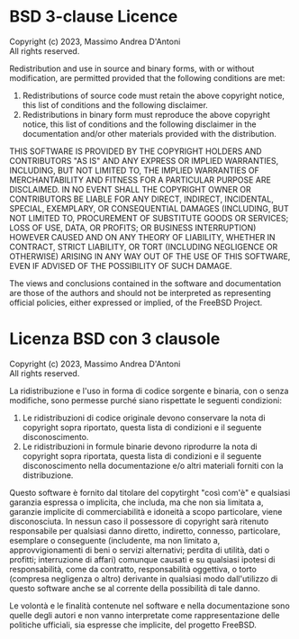 # BSD 3-clause Licence

Copyright (c) 2023, Massimo Andrea D'Antoni  
All rights reserved.

Redistribution and use in source and binary forms, with or without
modification, are permitted provided that the following conditions are met:

1. Redistributions of source code must retain the above copyright notice, this
   list of conditions and the following disclaimer. 
2. Redistributions in binary form must reproduce the above copyright notice,
   this list of conditions and the following disclaimer in the documentation
   and/or other materials provided with the distribution.

THIS SOFTWARE IS PROVIDED BY THE COPYRIGHT HOLDERS AND CONTRIBUTORS "AS IS" AND
ANY EXPRESS OR IMPLIED WARRANTIES, INCLUDING, BUT NOT LIMITED TO, THE IMPLIED
WARRANTIES OF MERCHANTABILITY AND FITNESS FOR A PARTICULAR PURPOSE ARE
DISCLAIMED. IN NO EVENT SHALL THE COPYRIGHT OWNER OR CONTRIBUTORS BE LIABLE FOR
ANY DIRECT, INDIRECT, INCIDENTAL, SPECIAL, EXEMPLARY, OR CONSEQUENTIAL DAMAGES
(INCLUDING, BUT NOT LIMITED TO, PROCUREMENT OF SUBSTITUTE GOODS OR SERVICES;
LOSS OF USE, DATA, OR PROFITS; OR BUSINESS INTERRUPTION) HOWEVER CAUSED AND
ON ANY THEORY OF LIABILITY, WHETHER IN CONTRACT, STRICT LIABILITY, OR TORT
(INCLUDING NEGLIGENCE OR OTHERWISE) ARISING IN ANY WAY OUT OF THE USE OF THIS
SOFTWARE, EVEN IF ADVISED OF THE POSSIBILITY OF SUCH DAMAGE.

The views and conclusions contained in the software and documentation are those
of the authors and should not be interpreted as representing official policies, 
either expressed or implied, of the FreeBSD Project.

# Licenza BSD con 3 clausole

Copyright (c) 2023, Massimo Andrea D'Antoni  
All rights reserved.

La ridistribuzione e l'uso in forma di codice sorgente e binaria, con o senza modifiche, sono permesse purché siano rispettate le seguenti condizioni:
1. Le ridistribuzioni di codice originale devono conservare la nota di copyright sopra riportato, questa lista di condizioni
   e il seguente disconoscimento.
2. Le ridistribuzioni in formule binarie devono riprodurre la nota di copyright sopra riportata, questa lista di condizioni
   e il seguente disconoscimento nella documentazione e/o altri materiali forniti con la distribuzione.

Questo software è fornito dal titolare del copytirght "così com'è" e
qualsiasi garanzia espressa o implicita, che includa, ma che non sia limitata
a, garanzie implicite di commerciabilità e idoneità a scopo particolare, viene
disconosciuta. In nessun caso il possessore di copyright sarà ritenuto
responsabile per qualsiasi danno diretto, indiretto, connesso, particolare,
esemplare o conseguente (includente, ma non limitato a, approvvigionamenti di
beni o servizi alternativi; perdita di utilità, dati o profitti; interruzione
di affari) comunque causati e su qualsiasi ipotesi di responsabilità, come da
contratto, responsabilità oggettiva, o torto (compresa negligenza o altro)
derivante in qualsiasi modo dall'utilizzo di questo software anche se al
corrente della possibilità di tale danno.

Le volontà e le finalità contenute nel software e nella documentazione sono
quelle degli autori e non vanno interpretate come rappresentazione delle
politiche ufficiali, sia espresse che implicite, del progetto FreeBSD.
